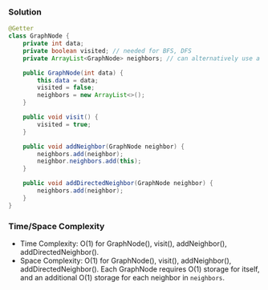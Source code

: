 ### Solution

```java
@Getter
class GraphNode {
    private int data;
    private boolean visited; // needed for BFS, DFS
    private ArrayList<GraphNode> neighbors; // can alternatively use a HashSet (and give nodes unique IDs)

    public GraphNode(int data) {
        this.data = data;
        visited = false;
        neighbors = new ArrayList<>();
    }

    public void visit() {
        visited = true;
    }

    public void addNeighbor(GraphNode neighbor) {
        neighbors.add(neighbor);
        neighbor.neighbors.add(this);
    }

    public void addDirectedNeighbor(GraphNode neighbor) {
        neighbors.add(neighbor);
    }
}
```

### Time/Space Complexity

- Time Complexity: O(1) for GraphNode(), visit(), addNeighbor(), addDirectedNeighbor().
- Space Complexity: O(1) for GraphNode(), visit(), addNeighbor(), addDirectedNeighbor(). Each GraphNode requires O(1) storage for itself, and an additional O(1) storage for each neighbor in `neighbors`.
